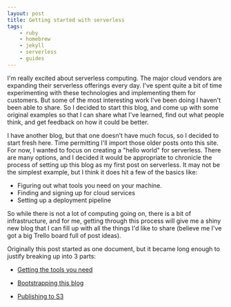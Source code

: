 ```yaml
---
layout: post
title: Getting started with serverless
tags:
    - ruby
    - homebrew
    - jekyll
    - serverless
    - guides
---
```

I'm really excited about serverless computing.  The major cloud vendors are expanding their serverless offerings every day.  I've spent quite a bit of time experimenting with these technologies and implementing them for customers.  But some of the most interesting work I've been doing I haven't been able to share.  So I decided to start this blog, and come up with some original examples so that I can share what I've learned, find out what people think, and get feedback on how it could be better.

I have another blog, but that one doesn't have much focus, so I decided to start fresh here.  Time permitting I'll import those older posts onto this site.  For now, I wanted to focus on creating a "hello world" for serverless.  There are many options, and I decided it would be appropriate to chronicle the process of setting up this blog as my first post on serverless.  It may not be the simplest example, but I think it does hit a few of the basics like:

   * Figuring out what tools you need on your machine.
   * Finding and signing up for cloud services
   * Setting up a deployment pipeline

So while there is not a lot of computing going on, there is a bit of infrastructure, and for me, getting through this process will give me a shiny new blog that I can fill up with all the things I'd like to share (believe me I've got a big Trello board full of post ideas).

Originally this post started as one document, but it became long enough to justify breaking up into 3 parts:

   * [Getting the tools you need](/guides/hello-world/getting-tools/)

   * [Bootstrapping this blog](/guides/hello-world/bootstrapping-this-blog-with-jekyll/)

   * [Publishing to S3](/guides/hello-world/publish-jekyll-site-to-s3-with-circleci/)